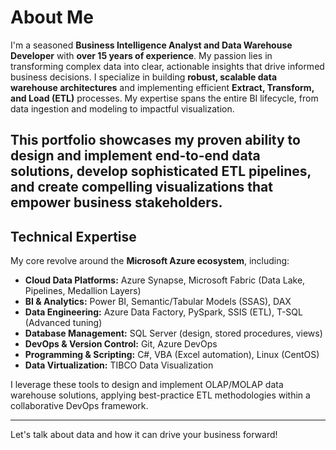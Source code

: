 # About Me

I'm a seasoned **Business Intelligence Analyst and Data Warehouse Developer** with **over 15 years of experience**. My passion lies in transforming complex data into clear, actionable insights that drive informed business decisions.
I specialize in building **robust, scalable data warehouse architectures** and implementing efficient **Extract, Transform, and Load (ETL)** processes. My expertise spans the entire BI lifecycle, from data ingestion and modeling to impactful visualization.

This portfolio showcases my proven ability to design and implement end-to-end data solutions, develop sophisticated ETL pipelines, and create compelling visualizations that empower business stakeholders.
---
## Technical Expertise
My core revolve around the **Microsoft Azure ecosystem**, including:

* **Cloud Data Platforms:** Azure Synapse, Microsoft Fabric (Data Lake, Pipelines, Medallion Layers)
* **BI & Analytics:** Power BI, Semantic/Tabular Models (SSAS), DAX
* **Data Engineering:** Azure Data Factory, PySpark, SSIS (ETL), T-SQL (Advanced tuning)
* **Database Management:** SQL Server (design, stored procedures, views)
* **DevOps & Version Control:** Git, Azure DevOps
* **Programming & Scripting:** C#, VBA (Excel automation), Linux (CentOS)
* **Data Virtualization:** TIBCO Data Visualization

I leverage these tools to design and implement OLAP/MOLAP data warehouse solutions, applying best-practice ETL methodologies within a collaborative DevOps framework.

---
Let's talk about data and how it can drive your business forward!
